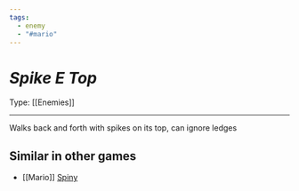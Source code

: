 ```yaml
---
tags:
  - enemy
  - "#mario"
---
```

# _Spike E Top_

Type: [[Enemies]]

----


Walks back and forth with spikes on its top, can ignore ledges


## Similar in other games

* [[Mario]] [Spiny](https://www.mariowiki.com/Spiny)
